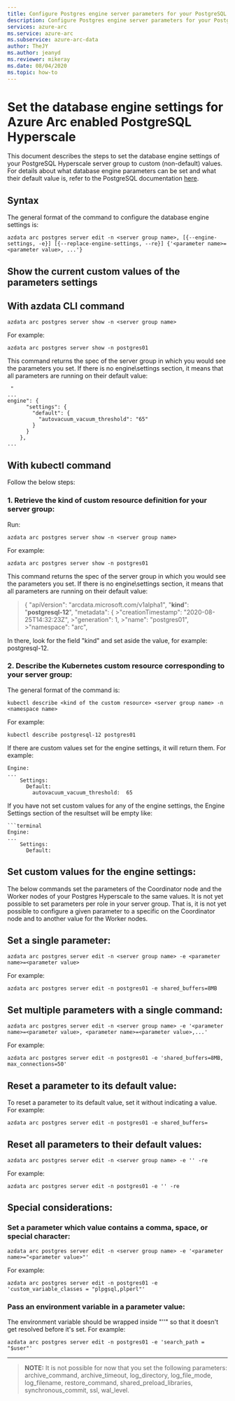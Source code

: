 ```yaml
--- 
title: Configure Postgres engine server parameters for your PostgreSQL Hyperscale server group on Azure Arc
description: Configure Postgres engine server parameters for your PostgreSQL Hyperscale server group on Azure Arc
services: azure-arc
ms.service: azure-arc
ms.subservice: azure-arc-data
author: TheJY
ms.author: jeanyd
ms.reviewer: mikeray
ms.date: 08/04/2020
ms.topic: how-to
---
```


# Set the database engine settings for Azure Arc enabled PostgreSQL Hyperscale

This document describes the steps to set the database engine settings of your PostgreSQL Hyperscale server group to custom (non-default) values. For details about what database engine parameters can be set and what their default value is, refer to the PostgreSQL documentation [here](https://www.postgresql.org/docs/current/runtime-config.html).


## Syntax
The general format of the command to configure the database engine settings is:
```terminal
azdata arc postgres server edit -n <server group name>, [{--engine-settings, -e}] [{--replace-engine-settings, --re}] {'<parameter name>=<parameter value>, ...'}
```

## Show the current custom values of the parameters settings

## With azdata CLI command
```terminal
azdata arc postgres server show -n <server group name>
```

For example:
```terminal
azdata arc postgres server show -n postgres01
```
This command returns the spec of the server group in which you would see the parameters you set. If there is no engine\settings section, it means that all parameters are running on their default value:
```terminal
 "
...
engine": {
      "settings": {
        "default": {
          "autovacuum_vacuum_threshold": "65"
        }
      }
    },
...
```

## With kubectl command
Follow the below steps:
### 1. Retrieve the kind of custom resource definition for your server group:
Run:
```terminal
azdata arc postgres server show -n <server group name>
```
For example:
```terminal
azdata arc postgres server show -n postgres01
```
This command returns the spec of the server group in which you would see the parameters you set. If there is no engine\settings section, it means that all parameters are running on their default value:
> {
  >"apiVersion": "arcdata.microsoft.com/v1alpha1",
  >"**kind**": "**postgresql-12**",
  >"metadata": {
    >"creationTimestamp": "2020-08-25T14:32:23Z",
    >"generation": 1,
    >"name": "postgres01",
    >"namespace": "arc",

 In there, look for the field "kind" and set aside the value, for example: postgresql-12.

### 2. Describe the Kubernetes custom resource corresponding to your server group: 
The general format of the command is:
```terminal
kubectl describe <kind of the custom resource> <server group name> -n <namespace name>
```
For example:
```terminal
kubectl describe postgresql-12 postgres01
```
If there are custom values set for the engine settings, it will return them. For example:

```terminal
Engine:
...
    Settings:
      Default:
        autovacuum_vacuum_threshold:  65
```
If you have not set custom values for any of the engine settings, the Engine Settings section of the resultset will be empty like:
```the result set is empty, it means you have not customized any of the engine settings.
```terminal
Engine:
...
    Settings:
      Default:
```

## Set custom values for the engine settings:
The below commands set the parameters of the Coordinator node and the Worker nodes of your Postgres Hyperscale to the same values. It is not yet possible to set parameters per role in your server group. That is, it is not yet possible to configure a given parameter to a specific on the Coordinator node and to another value for the Worker nodes.

## Set a single parameter:
```terminal
azdata arc postgres server edit -n <server group name> -e <parameter name>=<parameter value>
```
For example:
```terminal
azdata arc postgres server edit -n postgres01 -e shared_buffers=8MB
```

## Set multiple parameters with a single command:
```terminal
azdata arc postgres server edit -n <server group name> -e '<parameter name>=<parameter value>, <parameter name>=<parameter value>,...'
```
For example:
```terminal
azdata arc postgres server edit -n postgres01 -e 'shared_buffers=8MB, max_connections=50'
```

## Reset a parameter to its default value:
To reset a parameter to its default value, set it without indicating a value. 
For example:
```terminal
azdata arc postgres server edit -n postgres01 -e shared_buffers=
```

## Reset all parameters to their default values:
```terminal
azdata arc postgres server edit -n <server group name> -e '' -re
```
For example:
```terminal
azdata arc postgres server edit -n postgres01 -e '' -re
```

## Special considerations:

### Set a parameter which value contains a comma, space, or special character:
```terminal
azdata arc postgres server edit -n <server group name> -e '<parameter name>="<parameter value>"'
```
For example:
```terminal
azdata arc postgres server edit -n postgres01 -e 'custom_variable_classes = "plpgsql,plperl"'
```

### Pass an environment variable in a parameter value:
The environment variable should be wrapped inside "''" so that it doesn't get resolved before it's set.
For example: 
```terminal
azdata arc postgres server edit -n postgres01 -e 'search_path = "$user"'
```

---
> **NOTE:** It is not possible for now that you set the following parameters: archive_command, archive_timeout, log_directory, log_file_mode, log_filename, restore_command, shared_preload_libraries, synchronous_commit, ssl, wal_level.